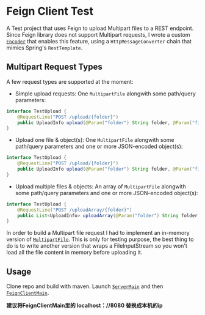 # Feign Client Test

A Test project that uses Feign to upload Multipart files to a REST endpoint. Since Feign library does not support Multipart requests, I wrote a custom [`Encoder`](src/main/java/it/pcan/test/feign/client/FeignSpringFormEncoder.java)  that enables this feature, using a `HttpMessageConverter` chain that mimics Spring's `RestTemplate`.

## Multipart Request Types

A few request types are supported at the moment:

* Simple upload requests: One `MultipartFile` alongwith some path/query parameters:

```java
interface TestUpload {
    @RequestLine("POST /upload/{folder}")
    public UploadInfo upload(@Param("folder") String folder, @Param("file") MultipartFile file);
}
```

* Upload one file & object(s): One `MultipartFile` alongwith some path/query parameters and one or more JSON-encoded object(s):

```java
interface TestUpload {
    @RequestLine("POST /upload/{folder}")
    public UploadInfo upload(@Param("folder") String folder, @Param("file") MultipartFile file, @Param("metadata") UploadMetadata metadata);
}
```

* Upload multiple files & objects: An array of `MultipartFile` alongwith some path/query parameters and one or more JSON-encoded object(s):

```java
interface TestUpload {
    @RequestLine("POST /uploadArray/{folder}")
    public List<UploadInfo> uploadArray(@Param("folder") String folder, @Param("files") MultipartFile[] files, @Param("metadata") UploadMetadata metadata);
}
```

In order to build a Multipart file request I had to implement an in-memory version of [`MultipartFile`](src/main/java/it/pcan/test/feign/client/InMemoryMultipartFile.java). This is only for testing purpose, the best thing to do is to write another version that wraps a FileInputStream so you won't load all the file content in memory before uploading it.

## Usage

Clone repo and build with maven. Launch [`ServerMain`](src/main/java/it/pcan/test/feign/server/ServerMain.java) and then [`FeignClientMain`](src/main/java/it/pcan/test/feign/client/FeignClientMain.java).

**建议将FeignClientMain里的  localhost：//8080 替换成本机的ip**
